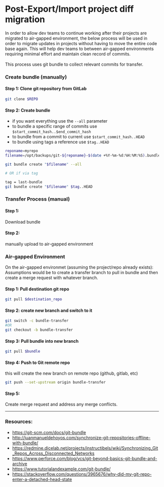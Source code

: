 # Post-Export/Import project diff migration
In order to allow dev teams to continue working after their projects are migrated to air-gapped environment, the below process will be used in order to migrate updates in projects without having to move the entire code base again. This will help dev teams to between air-gapped environments requiring minimal effort and maintain clean record of commits.
<br><br>
This process uses git bundle to collect relevant commits for transfer.

### Create bundle (manually)

#### Step 1: Clone git repository from GitLab

```bash
git clone $REPO
```

#### Step 2: Create bundle
- if you want everything use the `--all` parameter
- to bundle a specific range of commits use `$start_commit_hash..$end_commit_hash`
- to bundle from a commit to current use `$start_commit_hash..HEAD`
- to bundle using tags a reference use `$tag..HEAD`

```bash
reponame=myrepo 
filename=/opt/backups/git-${reponame}-$(date +%Y-%m-%d:%H:%M:%S).bundle

git bundle create "$filename" --all 

# OR if via tag

tag = last-bundle 
git bundle create "$filename" $tag..HEAD
```

### Transfer Process (manual)

#### Step 1:
Download bundle

#### Step 2: 
manually upload to air-gapped environment


### Air-gapped Environment
On the air-gapped environmet (assuming the project/repo already exists):
Assumptions would be to create a transfer branch to pull in bundle and then create a merge request with whatever branch.

#### Step 1: Pull destination git repo

```bash
git pull $destination_repo
```

#### Step 2: create new branch and switch to it

```bash
git switch -c bundle-transfer
#OR
git checkout -b bundle-transfer
```

#### Step 3: Pull bundle into new branch

```bash
git pull $bundle
```

#### Step 4: Push to Git remote repo
this will create the new branch on remote repo (github, gitlab, etc)

``` bash
git push --set-upstream origin bundle-transfer
```

#### Step 5:
Create merge request and address any merge conflicts.


---
### Resources:
- https://git-scm.com/docs/git-bundle 
- http://juanmanueldehoyos.com/synchronize-git-repositories-offline-with-bundle/
- https://redmine.dicelab.net/projects/instructibels/wiki/Synchronizing_Git_Repos_Across_Disconnected_Networks
- https://www.perforce.com/blog/vcs/git-beyond-basics-git-bundle-and-archive
- https://www.tutorialandexample.com/git-bundle/
- https://stackoverflow.com/questions/3965676/why-did-my-git-repo-enter-a-detached-head-state 

